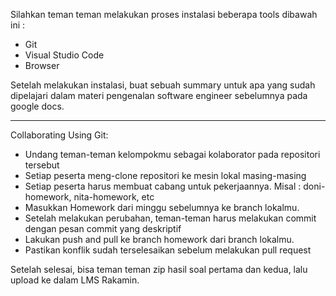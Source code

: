 Silahkan teman teman melakukan proses instalasi beberapa tools dibawah ini :
- Git
- Visual Studio Code
- Browser

Setelah melakukan instalasi, buat sebuah summary untuk apa yang sudah dipelajari dalam materi
pengenalan software engineer sebelumnya pada google docs. 

<hr>

<p>Collaborating Using Git:</p>

- Undang teman-teman kelompokmu sebagai kolaborator pada repositori tersebut
- Setiap peserta meng-clone repositori ke mesin lokal masing-masing
- Setiap peserta harus membuat cabang untuk pekerjaannya. Misal : doni-homework, nita-homework,
etc
- Masukkan Homework dari minggu sebelumnya ke branch lokalmu.
- Setelah melakukan perubahan, teman-teman harus melakukan commit dengan pesan commit yang
deskriptif
- Lakukan push and pull ke branch homework dari branch lokalmu.
- Pastikan konflik sudah terselesaikan sebelum melakukan pull request

<p>Setelah selesai, bisa teman teman zip hasil soal pertama dan kedua, lalu upload ke dalam LMS
Rakamin.</p>
